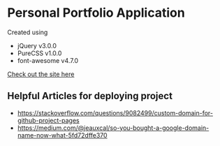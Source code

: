 # Personal Portfolio Application

Created using
* jQuery v3.0.0
* PureCSS v1.0.0
* font-awesome v4.7.0

[Check out the site here](http://www.kevinmlogan.com)

## Helpful Articles for deploying project
* https://stackoverflow.com/questions/9082499/custom-domain-for-github-project-pages
* https://medium.com/@jeauxcal/so-you-bought-a-google-domain-name-now-what-5fd72dffe370
